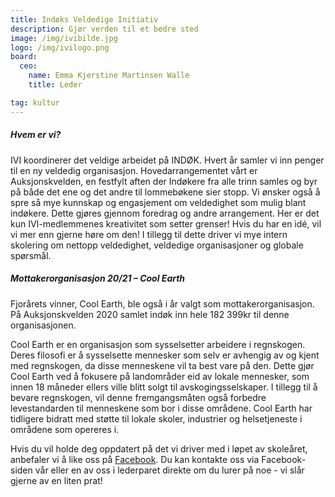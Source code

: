 ```yaml
---
title: Indøks Veldedige Initiativ
description: Gjør verden til et bedre sted
image: /img/ivibilde.jpg
logo: /img/ivilogo.png
board:
  ceo:
    name: Emma Kjerstine Martinsen Walle
    title: Leder

tag: kultur
---
```


##### Hvem er vi?

IVI koordinerer det veldige arbeidet på INDØK. Hvert år samler vi inn penger til en ny veldedig organisasjon. Hovedarrangementet vårt er Auksjonskvelden, en festfylt aften der Indøkere fra alle trinn samles og byr på både det ene og det andre til lommebøkene sier stopp.
Vi ønsker også å spre så mye kunnskap og engasjement om veldedighet som mulig blant indøkere. Dette gjøres gjennom foredrag og andre arrangement. Her er det kun IVI-medlemmenes kreativitet som setter grenser! Hvis du har en idé, vil vi mer enn gjerne høre om den! I tillegg til dette driver vi mye intern skolering om nettopp veldedighet, veldedige organisasjoner og globale spørsmål.

##### Mottakerorganisasjon 20/21 – Cool Earth

Fjorårets vinner, Cool Earth, ble også i år valgt som mottakerorganisasjon. På Auksjonskvelden 2020 samlet indøk inn hele 182 399kr til denne organisasjonen.

Cool Earth er en organisasjon som sysselsetter arbeidere i regnskogen. Deres filosofi er å sysselsette mennesker som selv er avhengig av og kjent med regnskogen, da disse menneskene vil ta best vare på den. Dette gjør Cool Earth ved å fokusere på landområder eid av lokale mennesker, som innen 18 måneder ellers ville blitt solgt til avskogingsselskaper. I tillegg til å bevare regnskogen, vil denne fremgangsmåten også forbedre levestandarden til menneskene som bor i disse områdene. Cool Earth har tidligere bidratt med støtte til lokale skoler, industrier og helsetjeneste i områdene som opereres i.

Hvis du vil holde deg oppdatert på det vi driver med i løpet av skoleåret, anbefaler vi å like oss på [Facebook](https://www.facebook.com/IndokAid/). Du kan kontakte oss via Facebook-siden vår eller en av oss i lederparet direkte om du lurer på noe - vi slår gjerne av en liten prat!

